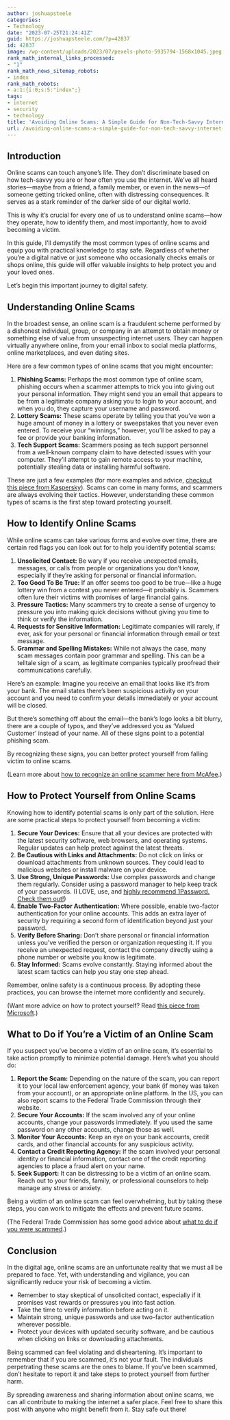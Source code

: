 ```yaml
---
author: joshuapsteele
categories:
- Technology
date: "2023-07-25T21:24:41Z"
guid: https://joshuapsteele.com/?p=42837
id: 42837
image: /wp-content/uploads/2023/07/pexels-photo-5935794-1568x1045.jpeg
rank_math_internal_links_processed:
- "1"
rank_math_news_sitemap_robots:
- index
rank_math_robots:
- a:1:{i:0;s:5:"index";}
tags:
- internet
- security
- technology
title: 'Avoiding Online Scams: A Simple Guide for Non-Tech-Savvy Internet Users'
url: /avoiding-online-scams-a-simple-guide-for-non-tech-savvy-internet-users/
---
```


## Introduction

Online scams can touch anyone’s life. They don’t discriminate based on how tech-savvy you are or how often you use the internet. We’ve all heard stories—maybe from a friend, a family member, or even in the news—of someone getting tricked online, often with distressing consequences. It serves as a stark reminder of the darker side of our digital world.

This is why it’s crucial for every one of us to understand online scams—how they operate, how to identify them, and most importantly, how to avoid becoming a victim.

In this guide, I’ll demystify the most common types of online scams and equip you with practical knowledge to stay safe. Regardless of whether you’re a digital native or just someone who occasionally checks emails or shops online, this guide will offer valuable insights to help protect you and your loved ones.

Let’s begin this important journey to digital safety.

## Understanding Online Scams

In the broadest sense, an online scam is a fraudulent scheme performed by a dishonest individual, group, or company in an attempt to obtain money or something else of value from unsuspecting internet users. They can happen virtually anywhere online, from your email inbox to social media platforms, online marketplaces, and even dating sites.

Here are a few common types of online scams that you might encounter:

1. **Phishing Scams:** Perhaps the most common type of online scam, phishing occurs when a scammer attempts to trick you into giving out your personal information. They might send you an email that appears to be from a legitimate company asking you to login to your account, and when you do, they capture your username and password.
2. **Lottery Scams:** These scams operate by telling you that you’ve won a huge amount of money in a lottery or sweepstakes that you never even entered. To receive your “winnings,” however, you’ll be asked to pay a fee or provide your banking information.
3. **Tech Support Scams:** Scammers posing as tech support personnel from a well-known company claim to have detected issues with your computer. They’ll attempt to gain remote access to your machine, potentially stealing data or installing harmful software.

These are just a few examples (for more examples and advice, [checkout this piece from Kaspersky](https://usa.kaspersky.com/resource-center/threats/top-scams-how-to-avoid-becoming-a-victim)). Scams can come in many forms, and scammers are always evolving their tactics. However, understanding these common types of scams is the first step toward protecting yourself.

## How to Identify Online Scams

While online scams can take various forms and evolve over time, there are certain red flags you can look out for to help you identify potential scams:

1. **Unsolicited Contact:** Be wary if you receive unexpected emails, messages, or calls from people or organizations you don’t know, especially if they’re asking for personal or financial information.
2. **Too Good To Be True:** If an offer seems too good to be true—like a huge lottery win from a contest you never entered—it probably is. Scammers often lure their victims with promises of large financial gains.
3. **Pressure Tactics:** Many scammers try to create a sense of urgency to pressure you into making quick decisions without giving you time to think or verify the information.
4. **Requests for Sensitive Information:** Legitimate companies will rarely, if ever, ask for your personal or financial information through email or text message.
5. **Grammar and Spelling Mistakes:** While not always the case, many scam messages contain poor grammar and spelling. This can be a telltale sign of a scam, as legitimate companies typically proofread their communications carefully.

Here’s an example: Imagine you receive an email that looks like it’s from your bank. The email states there’s been suspicious activity on your account and you need to confirm your details immediately or your account will be closed.

But there’s something off about the email—the bank’s logo looks a bit blurry, there are a couple of typos, and they’ve addressed you as ‘Valued Customer’ instead of your name. All of these signs point to a potential phishing scam.

By recognizing these signs, you can better protect yourself from falling victim to online scams.

(Learn more about [how to recognize an online scammer here from McAfee](https://www.mcafee.com/learn/how-to-recognize-an-online-scammer/).)

## How to Protect Yourself from Online Scams

Knowing how to identify potential scams is only part of the solution. Here are some practical steps to protect yourself from becoming a victim:

1. **Secure Your Devices:** Ensure that all your devices are protected with the latest security software, web browsers, and operating systems. Regular updates can help protect against the latest threats.
2. **Be Cautious with Links and Attachments:** Do not click on links or download attachments from unknown sources. They could lead to malicious websites or install malware on your device.
3. **Use Strong, Unique Passwords:** Use complex passwords and change them regularly. Consider using a password manager to help keep track of your passwords. (I LOVE, use, and [highly recommend 1Password. Check them out!](https://1password.com/))
4. **Enable Two-Factor Authentication:** Where possible, enable two-factor authentication for your online accounts. This adds an extra layer of security by requiring a second form of identification beyond just your password.
5. **Verify Before Sharing:** Don’t share personal or financial information unless you’ve verified the person or organization requesting it. If you receive an unexpected request, contact the company directly using a phone number or website you know is legitimate.
6. **Stay Informed:** Scams evolve constantly. Staying informed about the latest scam tactics can help you stay one step ahead.

Remember, online safety is a continuous process. By adopting these practices, you can browse the internet more confidently and securely.

(Want more advice on how to protect yourself? Read [this piece from Microsoft](https://support.microsoft.com/en-au/topic/protect-yourself-from-online-scams-and-attacks-0109ae3f-fe61-4262-8dce-2ee3cd43bac7).)

## What to Do if You’re a Victim of an Online Scam

If you suspect you’ve become a victim of an online scam, it’s essential to take action promptly to minimize potential damage. Here’s what you should do:

1. **Report the Scam:** Depending on the nature of the scam, you can report it to your local law enforcement agency, your bank (if money was taken from your account), or an appropriate online platform. In the US, you can also report scams to the Federal Trade Commission through their website.
2. **Secure Your Accounts:** If the scam involved any of your online accounts, change your passwords immediately. If you used the same password on any other accounts, change those as well.
3. **Monitor Your Accounts:** Keep an eye on your bank accounts, credit cards, and other financial accounts for any suspicious activity.
4. **Contact a Credit Reporting Agency:** If the scam involved your personal identity or financial information, contact one of the credit reporting agencies to place a fraud alert on your name.
5. **Seek Support:** It can be distressing to be a victim of an online scam. Reach out to your friends, family, or professional counselors to help manage any stress or anxiety.

Being a victim of an online scam can feel overwhelming, but by taking these steps, you can work to mitigate the effects and prevent future scams.

(The Federal Trade Commission has some good advice about [what to do if you were scammed](https://consumer.ftc.gov/articles/what-do-if-you-were-scammed).)

## Conclusion

In the digital age, online scams are an unfortunate reality that we must all be prepared to face. Yet, with understanding and vigilance, you can significantly reduce your risk of becoming a victim.

- Remember to stay skeptical of unsolicited contact, especially if it promises vast rewards or pressures you into fast action.
- Take the time to verify information before acting on it.
- Maintain strong, unique passwords and use two-factor authentication wherever possible.
- Protect your devices with updated security software, and be cautious when clicking on links or downloading attachments.

Being scammed can feel violating and disheartening. It’s important to remember that if you are scammed, it’s not your fault. The individuals perpetrating these scams are the ones to blame. If you’ve been scammed, don’t hesitate to report it and take steps to protect yourself from further harm.

By spreading awareness and sharing information about online scams, we can all contribute to making the internet a safer place. Feel free to share this post with anyone who might benefit from it. Stay safe out there!